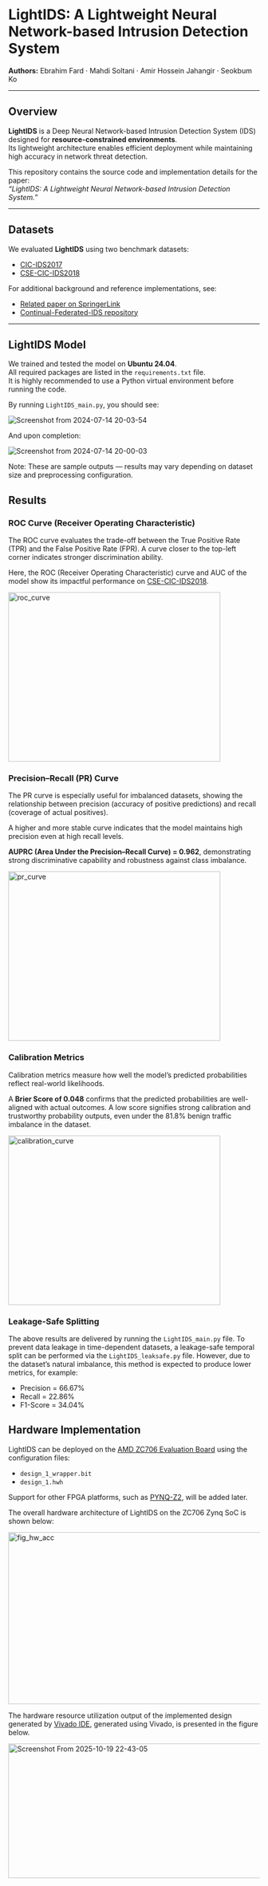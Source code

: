 # LightIDS: A Lightweight Neural Network-based Intrusion Detection System

**Authors:** Ebrahim Fard · Mahdi Soltani · Amir Hossein Jahangir · Seokbum Ko  

---

## Overview
**LightIDS** is a Deep Neural Network-based Intrusion Detection System (IDS) designed for **resource-constrained environments**.  
Its lightweight architecture enables efficient deployment while maintaining high accuracy in network threat detection.  

This repository contains the source code and implementation details for the paper:  
*“LightIDS: A Lightweight Neural Network-based Intrusion Detection System.”*

---

## Datasets
We evaluated **LightIDS** using two benchmark datasets:

- [CIC-IDS2017](https://www.unb.ca/cic/datasets/ids-2017.html)
- [CSE-CIC-IDS2018](https://www.unb.ca/cic/datasets/ids-2018.html)

For additional background and reference implementations, see:
- [Related paper on SpringerLink](https://link.springer.com/article/10.1007/s10207-021-00567-2)
- [Continual-Federated-IDS repository](https://github.com/INL-Laboratory/Continual-Federated-IDS)

---

## LightIDS Model

We trained and tested the model on **Ubuntu 24.04**.  
All required packages are listed in the `requirements.txt` file.  
It is highly recommended to use a Python virtual environment before running the code.

By running `LightIDS_main.py`, you should see:

![Screenshot from 2024-07-14 20-03-54](https://github.com/user-attachments/assets/c890e423-0f08-43a8-9c0f-edcd7b27f500)


And upon completion:

![Screenshot from 2024-07-14 20-00-03](https://github.com/user-attachments/assets/c1badf61-1435-4ff7-8194-93541d032cc7)


Note: These are sample outputs — results may vary depending on dataset size and preprocessing configuration.

## Results
### ROC Curve (Receiver Operating Characteristic)

The ROC curve evaluates the trade-off between the True Positive Rate (TPR) and the False Positive Rate (FPR).
A curve closer to the top-left corner indicates stronger discrimination ability.

Here, the ROC (Receiver Operating Characteristic) curve and AUC of the model show its impactful performance on [CSE-CIC-IDS2018](https://www.unb.ca/cic/datasets/ids-2018.html).

<img width="425" height="340" alt="roc_curve" src="https://github.com/user-attachments/assets/7531ff14-64cf-42b3-a167-23f965d3e317" />

### Precision–Recall (PR) Curve

The PR curve is especially useful for imbalanced datasets, showing the relationship between precision (accuracy of positive predictions) and recall (coverage of actual positives).

A higher and more stable curve indicates that the model maintains high precision even at high recall levels.

**AUPRC (Area Under the Precision–Recall Curve) = 0.962**, demonstrating strong discriminative capability and robustness against class imbalance.

<img width="425" height="340" alt="pr_curve" src="https://github.com/user-attachments/assets/ccf2e869-1836-4f4c-8188-268fd517b26c" />

### Calibration Metrics

Calibration metrics measure how well the model’s predicted probabilities reflect real-world likelihoods.

A **Brier Score of 0.048** confirms that the predicted probabilities are well-aligned with actual outcomes.
A low score signifies strong calibration and trustworthy probability outputs, even under the 81.8% benign traffic imbalance in the dataset.

<img width="425" height="340" alt="calibration_curve" src="https://github.com/user-attachments/assets/a89934c1-1e58-4ee2-a447-f43446e19dc3" />

### Leakage-Safe Splitting

The above results are delivered by running the `LightIDS_main.py` file. To prevent data leakage in time-dependent datasets, a leakage-safe temporal split can be performed via the `LightIDS_leaksafe.py` file. However, due to the dataset’s natural imbalance, this method is expected to produce lower metrics, for example:

- Precision = 66.67%
- Recall = 22.86%
- F1-Score = 34.04%

## Hardware Implementation
LightIDS can be deployed on the [AMD ZC706 Evaluation Board](https://www.amd.com/en/products/adaptive-socs-and-fpgas/evaluation-boards/ek-z7-zc706-g.html) using the configuration files:

- `design_1_wrapper.bit`
- `design_1.hwh`

Support for other FPGA platforms, such as [PYNQ-Z2](https://www.tulembedded.com/FPGA/ProductsPYNQ-Z2.html), will be added later.

The overall hardware architecture of LightIDS on the ZC706 Zynq SoC is shown below:

<img width="515" height="345" alt="fig_hw_acc" src="https://github.com/user-attachments/assets/f51bded6-6ede-4d66-831f-615376b7a63b" />

The hardware resource utilization output of the implemented design generated by [Vivado IDE](https://www.amd.com/en/products/software/adaptive-socs-and-fpgas/vivado.html), generated using Vivado, is presented in the figure below.

<img width="810" height="270" alt="Screenshot From 2025-10-19 22-43-05" src="https://github.com/user-attachments/assets/06d772ae-a8b8-41c8-9e3d-2d2797289378" />
